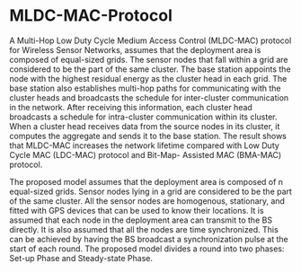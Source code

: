 # MLDC-MAC-Protocol
A Multi-Hop Low Duty Cycle Medium Access Control (MLDC-MAC) protocol for Wireless Sensor Networks, assumes that the deployment area is composed of equal-sized grids. The sensor nodes that fall within a grid are considered to be the part of the same cluster. The base station appoints the node with the highest residual energy as the cluster head in each grid. The base station also establishes multi-hop paths for communicating with the cluster heads and broadcasts the schedule for inter-cluster communication in the network. After receiving this information, each cluster head broadcasts a schedule for intra-cluster communication within its cluster. When a cluster head receives data from the source nodes in its cluster, it computes the aggregate and sends it to the base station. The result shows that MLDC-MAC increases the network lifetime compared with Low Duty Cycle MAC (LDC-MAC) protocol and Bit-Map- Assisted MAC (BMA-MAC) protocol.

The proposed model assumes that the deployment area is composed of n equal-sized grids. Sensor nodes lying in a grid are considered to be the part of the same cluster. All the sensor nodes are homogenous, stationary, and fitted with GPS devices that can be used to know their locations. It is assumed that each node in the deployment area can transmit to the BS directly. It is also assumed that all the nodes are time synchronized. This can be achieved by having the BS broadcast a synchronization pulse at the start of each round. The proposed model divides a round into two phases: Set-up Phase and Steady-state Phase.
